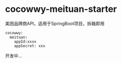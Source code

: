 # cocowwy-meituan-starter
美团品牌商API，适用于SpringBoot项目，拆箱即用
```
cocowwy:
  meituan:
    appId:xxxx
    appSecret: xxx   
```

开发中...
